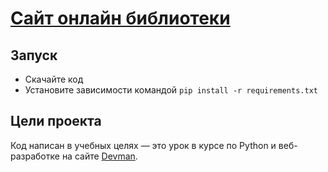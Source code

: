 # [Сайт онлайн библиотеки](https://genmahimmuro.github.io/online_library_site/index1.html)


## Запуск

- Скачайте код
- Установите зависимости командой `pip install -r requirements.txt`


## Цели проекта

Код написан в учебных целях — это урок в курсе по Python и веб-разработке на сайте [Devman](https://dvmn.org).
